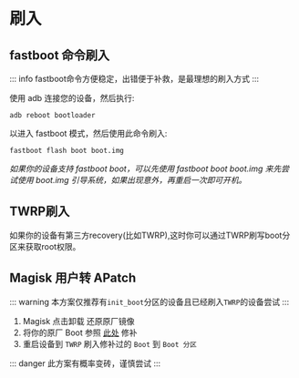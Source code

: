 # 刷入
## fastboot 命令刷入

::: info
fastboot命令方便稳定，出错便于补救，是最理想的刷入方式
:::

使用 adb 连接您的设备，然后执行:

```
adb reboot bootloader
```

以进入 fastboot 模式，然后使用此命令刷入:

```
fastboot flash boot boot.img
```

*如果你的设备支持 fastboot boot，可以先使用 fastboot boot boot.img 来先尝试使用 boot.img 引导系统，如果出现意外，再重启一次即可开机。*

## TWRP刷入

如果你的设备有第三方recovery(比如TWRP),这时你可以通过TWRP刷写boot分区来获取root权限。

## Magisk 用户转 APatch

::: warning
本方案仅推荐有`init_boot`分区的设备且已经刷入`TWRP`的设备尝试
:::

1. Magisk 点击卸载 还原原厂镜像
2. 将你的原厂 Boot 参照 [此处](/patch.md) 修补
3. 重启设备到 `TWRP` 刷入修补过的 `Boot` 到 `Boot 分区`

::: danger
此方案有概率变砖，谨慎尝试
:::
